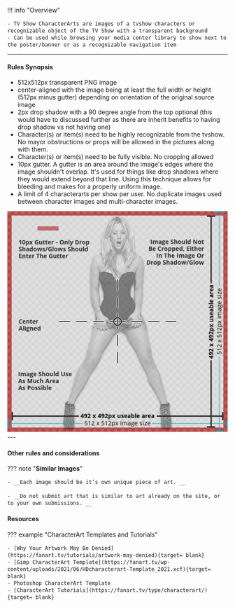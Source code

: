!!! info "Overview"

    - TV Show CharacterArts are images of a tvshow characters or recognizable object of the TV Show with a transparent background
    - Can be used while browsing your media center library to show next to the poster/banner or as a recognizable navigation item

---

#### **Rules Synopsis**

- 512x512px transparent PNG image
- center-aligned with the image being at least the full width or height (512px minus gutter) depending on orientation of the original source image
- 2px drop shadow with a 90 degree angle from the top optional (this would have to discussed further as there are inherit benefits to having drop shadow vs not having one)
- Character(s) or item(s) need to be highly recognizable from the tvshow. No mayor obstructions or props will be allowed in the pictures along with them.
- Character(s) or item(s) need to be fully visible. No cropping allowed
- 10px gutter. A gutter is an area around the image's edges where the image shouldn\'t overlap. It\'s used for things like drop shadows where they would extend beyond that line. Using this technique allows for bleeding and makes for a properly uniform image.
- A limit of 4 characterarts per show per user. No duplicate images used between character images and multi-character images.

<img src="../../../assets/images/sizing-template-characterart.jpg" onmouseover="this.src='../../../assets/images/sizing-template-characterart.png'" onmouseout="this.src='../../../assets/images/sizing-template-characterart.jpg'"/>
---

#### __Other rules and considerations__

??? note "**Similar Images**"  

    - __Each image should be it’s own unique piece of art. __

    - __Do not submit art that is similar to art already on the site, or to your own submissions. __


#### __Resources__

??? example "CharacterArt Templates and Tutorials"

    - [Why Your Artwork May Be Denied](https://fanart.tv/tutorials/artwork-may-denied){target= blank}
    - [Gimp CharacterArt Template](https://fanart.tv/wp-content/uploads/2021/06/HDcharacterart-Template_2021.xcf){target= blank}
    - Photoshop CharacterArt Template
    - [CharacterArt Tutorials](https://fanart.tv/type/characterart/){target= blank}